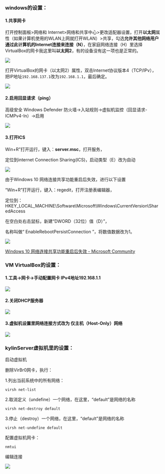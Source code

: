 
### windows的设置：

#### 1.共享网卡

打开控制面板>网络和 Internet>网络和共享中心>更改适配器设置，打开**以太网**属性（如果计算机使用的WLAN上网就打开WLAN）>共享，勾选**允许其他网络用户通过此计算机的Internet连接来连接（N）**，在家庭网络连接（H）里选择VirtualBox的网卡我这里叫**以太网2**，有的设备没有这一项也是正常的。

![](https://suniro.cn/wp-content/uploads/2023/10/%E7%BD%91%E7%BB%9C%E8%AE%BE%E7%BD%AE1-1-1024x581.png)

打开VirtualBox的网卡（以太网2）属性，双击Internet协议版本4（TCP/IPv），把IP地址`192.168.137.1`改为`192.168.1.1`，最后确定。

![](https://suniro.cn/wp-content/uploads/2023/10/%E7%BD%91%E7%BB%9C%E8%AE%BE%E7%BD%AE2-1-1024x546.png)

#### 2.启用回显请求（ping）

高级安全 Windows Defender 防火墙→入站规则→虚拟机监控（回显请求-ICMPv4-In）→启用

![](https://suniro.cn/wp-content/uploads/2023/10/%E7%BD%91%E7%BB%9C%E8%AE%BE%E7%BD%AE3-1024x654.png)

#### 3.打开ICS

Win+R”打开运行，键入：**server.msc**，打开服务，

定位到internet Connection Sharing(ICS)，启动类型（E）改为自动

![](https://suniro.cn/wp-content/uploads/2023/10/%E7%BD%91%E7%BB%9C%E8%AE%BE%E7%BD%AE5-1024x580.png)

由于Windows 10 网络连接共享功能重启后失效，进行以下设置

“Win+R”打开运行，键入：regedit，打开注册表编辑器，

定位到：HKEY_LOCAL_MACHINE\Software\Microsoft\Windows\CurrentVersion\SharedAccess

在空白处右击鼠标，新建“DWORD（32位）值（D）”，

名称叫做“ EnableRebootPersistConnection ”，将数值数据改为1。

![](https://suniro.cn/wp-content/uploads/2023/10/%E7%BD%91%E7%BB%9C%E8%AE%BE%E7%BD%AE4-1024x705.png)

[Windows 10 网络连接共享功能重启后失效 - Microsoft Community](https://answers.microsoft.com/zh-hans/windows/forum/all/windows-10/b7b94ad6-890c-45df-8496-d552c1505098)

### VM VirtualBox的设置：

#### 1.工具→网卡→手动配置网卡 IPv4地址192.168.1.1

![](https://suniro.cn/wp-content/uploads/2023/10/%E7%BD%91%E7%BB%9C%E8%AE%BE%E7%BD%AE6-1024x600.png)

#### 2.关闭DHCP服务器

![](https://suniro.cn/wp-content/uploads/2023/10/%E7%BD%91%E7%BB%9C%E8%AE%BE%E7%BD%AE8-1024x600.png)

#### 3.虚拟机设置里网络连接方式改为 仅主机（Host-Only）网络

![](https://suniro.cn/wp-content/uploads/2023/10/%E7%BD%91%E7%BB%9C%E8%AE%BE%E7%BD%AE7-1024x640.png)

### kylinServer虚拟机里的设置：

启动虚拟机

删除VirBr0网卡，执行：

1.列出当前系统中的所有网络：

```
virsh net-list
```

2.取消定义（undefine）一个网络，在这里，“default”是网络的名称

```
virsh net-destroy default
```

3.停止（destroy）一个网络，在这里，“default”是网络的名称

```shell
virsh net-undefine default
```

配置虚拟机网卡：

```
nmtui
```

编辑连接

![](https://suniro.cn/wp-content/uploads/2023/10/%E7%BD%91%E7%BB%9C%E8%AE%BE%E7%BD%AE9-1024x771.png)
